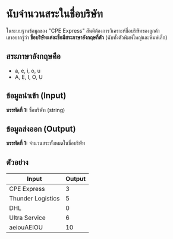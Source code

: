 # นับจำนวนสระในชื่อบริษัท

ในระบบฐานข้อมูลของ "CPE Express" สันติต้องการวิเคราะห์ชื่อบริษัทของลูกค้า  
เขาอยากรู้ว่า **ชื่อบริษัทแต่ละชื่อมีสระภาษาอังกฤษกี่ตัว** (นับทั้งตัวพิมพ์ใหญ่และพิมพ์เล็ก)

## สระภาษาอังกฤษคือ  
- a, e, i, o, u  
- A, E, I, O, U  

## ข้อมูลนำเข้า (Input)  
**บรรทัดที่ 1:** ชื่อบริษัท (string)

## ข้อมูลส่งออก (Output)  
**บรรทัดที่ 1:** จำนวนสระทั้งหมดในชื่อบริษัท

## ตัวอย่าง  
| **Input**             | **Output** |  
|-----------------------|------------|  
| CPE Express           | 3          | (E, E, e)  
| Thunder Logistics     | 5          | (u, e, o, i, i)  
| DHL                   | 0          | ไม่มีสระ  
| Ultra Service         | 6          | (U, a, e, i, e)  
| aeiouAEIOU            | 10         | ทุกตัวเป็นสระ  
